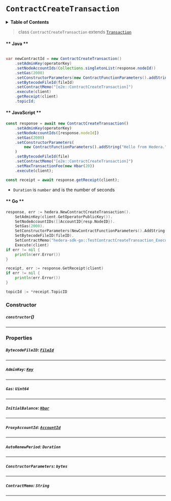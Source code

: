 # `ContractCreateTransaction`

<details>
<summary><b>Table of Contents</b></summary>

| Item | Java | JavaScript | Go
| - | - | - | - |
| [`BytecodeFileId`](#bytecodefileid-fileidreferencefilefileidmd) | ✅ | ✅ | ✅
| [`ContractMemo`](#contractmemo-string) | ✅ | ✅ | ✅
| [`AdminKey`](#adminkey-keyreferencecryptographykeymd) | ✅ | ✅ | ✅
| [`Gas`](#gas-uint64) | ✅ | ✅ | ✅
| [`AutoRenewPeriod`](#autorenewperiod-duration) | ✅ | ✅ | ✅
| [`ProxyAccountId`](#proxyaccountid-accountidreferencecryptocurrencyaccountidmd) | ✅ | ✅ | ✅
| [`InitialBalance`](#initialbalance-hbarreferencehbarmd) | ✅ | ✅ | ✅
| [`ConstructorParameters`](#constructorparameters-bytestring) | ✅ | ✅ | ✅
</details>

> class `ContractCreateTransaction` extends [`Transaction`](reference/Transaction.md)

<!-- tabs:start -->

#### ** Java **

```java

var newContractId = new ContractCreateTransaction()
    .setAdminKey(operatorKey)
    .setNodeAccountIds(Collections.singletonList(response.nodeId))
    .setGas(2000)
    .setConstructorParameters(new ContractFunctionParameters().addString("Hello from Hedera."))
    .setBytecodeFileId(fileId)
    .setContractMemo("[e2e::ContractCreateTransaction]")
    .execute(client)
    .getReceipt(client)
    .topicId;
```

#### ** JavaScript **

```js
const response = await new ContractCreateTransaction()
    .setAdminKey(operatorKey)
    .setNodeAccountIds([response.nodeId])
    .setGas(2000)
    .setConstructorParameters(
        new ContractFunctionParameters().addString("Hello from Hedera.")
    )
    .setBytecodeFileId(file)
    .setContractMemo("[e2e::ContractCreateTransaction]")
    .setMaxTransactionFee(new Hbar(20))
    .execute(client);

const receipt = await response.getReceipt(client);
```

- `Duration` is `number` and is the number of seconds

#### ** Go **

```go
response, err := hedera.NewContractCreateTransaction().
    SetAdminKey(client.GetOperatorPublicKey()).
    SetNodeAccountIDs([]AccountID{resp.NodeID}).
    SetGas(2000).
    SetConstructorParameters(NewContractFunctionParameters().AddString("hello from hedera")).
    SetBytecodeFileID(fileID).
    SetContractMemo("hedera-sdk-go::TestContractCreateTransaction_Execute").
    Execute(client)
if err != nil {
    println(err.Error())
}

receipt, err := response.GetReceipt(client)
if err != nil {
    println(err.Error())
}

topicId := *receipt.TopicID
```

<!-- tabs:end -->

### Constructor

##### `constructor`()

---

### Properties

##### `BytecodeFileID`: [`FileId`](reference/file/FileId.md)

---

##### `AdminKey`: [`Key`](reference/cryptography/Key.md)

---

##### `Gas`: `Uint64`

---

##### `InitialBalance`: [`Hbar`](reference/Hbar.md)

---

##### `ProxyAccountId`: [`AccountId`](reference/cryptocurrency/AccountId.md)

---

##### `AutoRenewPeriod`: `Duration`

---

##### `ConstructorParameters`: `bytes`

---

##### `ContractMemo`: `String`

---
